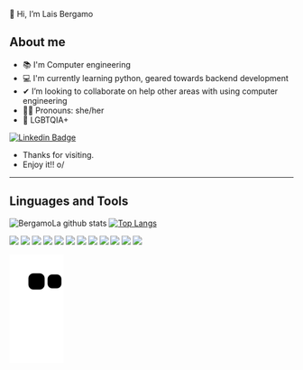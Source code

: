 
 👋  Hi, I’m Lais Bergamo 
 
 ## About me ##
- 📚 I'm Computer engineering 
- 💻 I'm currently learning python, geared towards backend development
- ✔ I’m looking to collaborate on help other areas with using computer engineering 
- 💪🏻 Pronouns: she/her
- 🌈 LGBTQIA+



[![Linkedin Badge](https://img.shields.io/badge/-LinkedIn-blue?style=flat-square&logo=Linkedin&logoColor=white&link=https://www.linkedin.com/in/laiscbergamo/)](https://www.linkedin.com/in/laiscbergamo/)



- Thanks for visiting.
- Enjoy it!! o/
----------------------------------------------------------------------------------

## Linguages and Tools ##

![BergamoLa github stats](https://github-readme-stats.vercel.app/api?username=BergamoLa&show_icons=true&theme=radical)
[![Top Langs](https://github-readme-stats.vercel.app/api/top-langs/?username=BergamoLa)](https://github.com/BergamoLa/github-readme-stats)


<code><img src="https://img.shields.io/badge/Python-3776AB?style=for-the-badge&logo=python&logoColor=white" /></code>
<code><img src="https://img.shields.io/badge/HTML5-E34F26?style=for-the-badge&logo=html5&logoColor=white" /></code>
<code><img src="https://img.shields.io/badge/CSS3-1572B6?style=for-the-badge&logo=css3&logoColor=white" /></code>
<code><img src="https://img.shields.io/badge/C%2B%2B-00599C?style=for-the-badge&logo=c%2B%2B&logoColor=white" /></code>
<code><img src="https://img.shields.io/badge/Dart-0175C2?style=for-the-badge&logo=dart&logoColor=white" /></code>
<code><img src="https://img.shields.io/badge/PostgreSQL-316192?style=for-the-badge&logo=postgresql&logoColor=white"/></code>
<code><img src="https://img.shields.io/badge/Flutter-02569B?style=for-the-badge&logo=flutter&logoColor=white"/></code>
<code><img src="https://img.shields.io/badge/OpenCV-27338e?style=for-the-badge&logo=OpenCV&logoColor=white"/></code>
<code><img src="https://img.shields.io/badge/firebase-ffca28?style=for-the-badge&logo=firebase&logoColor=black"/></code>
<code><img src="https://img.shields.io/badge/Visual_Studio_Code-0078D4?style=for-the-badge&logo=visual%20studio%20code&logoColor=white"/></code>
<code><img src="https://img.shields.io/badge/Opera-FF1B2D?style=for-the-badge&logo=Opera&logoColor=white"/></code>
<code><img src="https://img.shields.io/badge/Safari-FF1B2D?style=for-the-badge&logo=Safari&logoColor=white"/></code>


![snake gif](https://github.com/BergamoLa/BergamoLa/blob/output/github-contribution-grid-snake.svg)

<!---
BergamoLa/BergamoLa is a ✨ special ✨ repository because its `README.md` (this file) appears on your GitHub profile.
You can click the Preview link to take a look at your changes.
--->
